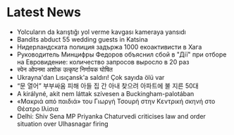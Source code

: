 # Latest News
-  Yolcuların da karıştığı yol verme kavgası kameraya yansıdı
-  Bandits abduct 55 wedding guests in Katsina
-  Нидерландската полиция задържа 1000 екоактивисти в Хага
-  Руководитель Минцифры Федоров объяснил сбой в "Дії" при отборе на Евровидение: количество запросов выросло в 20 раз
-  स्पेन ओपनमा अशोक उत्कृष्ट निर्णायक घोषित
-  Ukrayna'dan Lısıçansk'a saldırı! Çok sayıda ölü var
-  “문 열어” 부부싸움 피해 아들 집 간 아내 찾으려 아파트에 불 지른 50대
-  A királyné, akit nem láttak szívesen a Buckingham-palotában
-  «Μακριά από παιδιά» του Γιωργή Τσουρή στην Κεντρική σκηνή στο Θέατρο Ιλίσια
-  Delhi: Shiv Sena MP Priyanka Chaturvedi criticises law and order situation over Ulhasnagar firing
